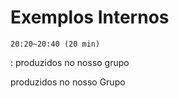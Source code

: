 # Exemplos Internos

    20:20~20:40 (20 min)  

: produzidos no nosso grupo

produzidos no nosso Grupo  

